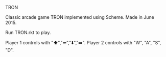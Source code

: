 TRON

Classic arcade game TRON implemented using Scheme. 
Made in June 2015. 

Run TRON.rkt to play. 

Player 1 controls with ":arrow_up:",":arrow_left:",":arrow_down:",":arrow_right:". 
Player 2 controls with "W", "A", "S", "D". 